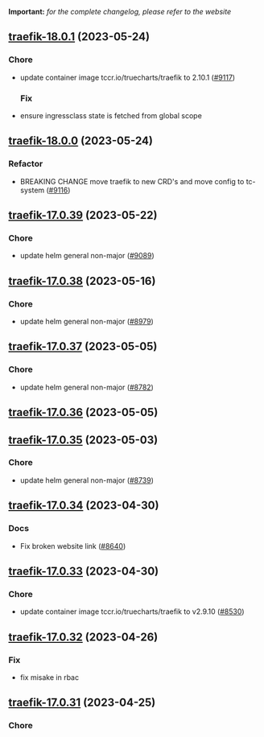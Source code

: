 **Important:**
*for the complete changelog, please refer to the website*




## [traefik-18.0.1](https://github.com/truecharts/charts/compare/traefik-18.0.0...traefik-18.0.1) (2023-05-24)

### Chore

- update container image tccr.io/truecharts/traefik to 2.10.1 ([#9117](https://github.com/truecharts/charts/issues/9117))
  
  ### Fix

- ensure ingressclass state is fetched from global scope
  
  


## [traefik-18.0.0](https://github.com/truecharts/charts/compare/traefik-17.0.39...traefik-18.0.0) (2023-05-24)

### Refactor

- BREAKING CHANGE move traefik to new CRD's and move config to tc-system ([#9116](https://github.com/truecharts/charts/issues/9116))
  
  


## [traefik-17.0.39](https://github.com/truecharts/charts/compare/traefik-17.0.38...traefik-17.0.39) (2023-05-22)

### Chore

- update helm general non-major ([#9089](https://github.com/truecharts/charts/issues/9089))
  
  


## [traefik-17.0.38](https://github.com/truecharts/charts/compare/traefik-17.0.37...traefik-17.0.38) (2023-05-16)

### Chore

- update helm general non-major ([#8979](https://github.com/truecharts/charts/issues/8979))
  
  


## [traefik-17.0.37](https://github.com/truecharts/charts/compare/traefik-17.0.36...traefik-17.0.37) (2023-05-05)

### Chore

- update helm general non-major ([#8782](https://github.com/truecharts/charts/issues/8782))
  
  


## [traefik-17.0.36](https://github.com/truecharts/charts/compare/traefik-17.0.35...traefik-17.0.36) (2023-05-05)




## [traefik-17.0.35](https://github.com/truecharts/charts/compare/traefik-17.0.34...traefik-17.0.35) (2023-05-03)

### Chore

- update helm general non-major ([#8739](https://github.com/truecharts/charts/issues/8739))
  
  


## [traefik-17.0.34](https://github.com/truecharts/charts/compare/traefik-17.0.33...traefik-17.0.34) (2023-04-30)

### Docs

- Fix broken website link ([#8640](https://github.com/truecharts/charts/issues/8640))
  
  


## [traefik-17.0.33](https://github.com/truecharts/charts/compare/traefik-17.0.32...traefik-17.0.33) (2023-04-30)

### Chore

- update container image tccr.io/truecharts/traefik to v2.9.10 ([#8530](https://github.com/truecharts/charts/issues/8530))
  
  


## [traefik-17.0.32](https://github.com/truecharts/charts/compare/traefik-17.0.31...traefik-17.0.32) (2023-04-26)

### Fix

- fix misake in rbac
  
  


## [traefik-17.0.31](https://github.com/truecharts/charts/compare/traefik-17.0.30...traefik-17.0.31) (2023-04-25)

### Chore

